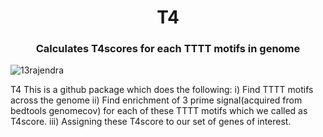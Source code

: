 <h1 align="center">T4</h1>
<h3 align="center">Calculates T4scores for each TTTT motifs in genome</h3>

<p align="left"> <img src="https://komarev.com/ghpvc/?username=13rajendra&label=Profile%20views&color=0e75b6&style=flat" alt="13rajendra" /> </p>

T4
This is a github package which does the following:
i) Find TTTT motifs across the genome
ii) Find enrichment of 3 prime signal(acquired from bedtools genomecov) for each of these TTTT motifs which we called as T4score.
iii) Assigning these T4score to our set of genes of interest.

